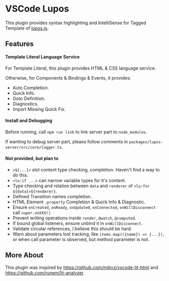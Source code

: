 # VSCode Lupos

This plugin provides syntax highlighting and IntelliSense for Tagged Template of [lupos.js](https://github.com/pucelle/lupos.js).


## Features

#### Template Literal Language Service

For Template Literal, this plugin provides HTML & CSS language service.

Otherwise, for Components & Bindings & Events, it provides:

- Auto Completion.
- Quick Info.
- Goto Definition.
- Diagnostics.
- Import Missing Quick Fix.


#### Install and Debugging

Before running, call `npm run link` to link server part to `node_modules`.

If wanting to debug server part, please follow comments in `packages/lupos-server/src/core/logger.ts`.


#### Not provided, but plan to

- `>${...}<` slot content type checking, completion. Haven't find a way to do this.
- `<lu:if ...>` can narrow variable types for it's content.
- Type checking and relation between `data` and `renderer` of `<lu:for ${data}>${renderer}`.
- Defined Transition names completion.
- HTML Element `.property` Completion & Quick Info & Diagnostic.
- Ensure `onCreated`, `onReady`, `onUpdated`, `onConnected`, `onWillDisconnect` call `super.onXXX()`.
- Prevent writing operations inside `render`, `@watch`, `@computed`.
- If bound global listeners, ensure unbind it in `onWillDisconnect`.
- Validate circular references, I believe this should be hard.
- Warn about parameters lost tracking, like `items.map(({name}) => {...})`, or when call parameter is observed, but method parameter is not.


## More About

This plugin was inspired by <https://github.com/mjbvz/vscode-lit-html> and <https://github.com/runem/lit-analyzer>.
